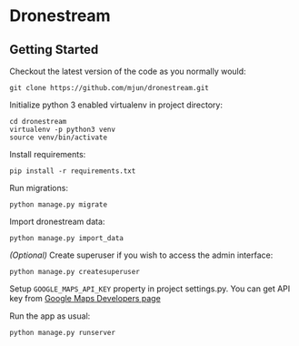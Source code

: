 # Dronestream

## Getting Started

Checkout the latest version of the code as you normally would:

```
git clone https://github.com/mjun/dronestream.git
```

Initialize python 3 enabled virtualenv in project directory:

```
cd dronestream
virtualenv -p python3 venv
source venv/bin/activate
```

Install requirements:

```
pip install -r requirements.txt
```

Run migrations:

```
python manage.py migrate
```

Import dronestream data:

```
python manage.py import_data
```

_(Optional)_ Create superuser if you wish to access the admin interface:

```
python manage.py createsuperuser
```

Setup `GOOGLE_MAPS_API_KEY` property in project settings.py. You can get API key from 
[Google Maps Developers page](https://developers.google.com/maps/documentation/javascript/get-api-key)

Run the app as usual:

```
python manage.py runserver
```


